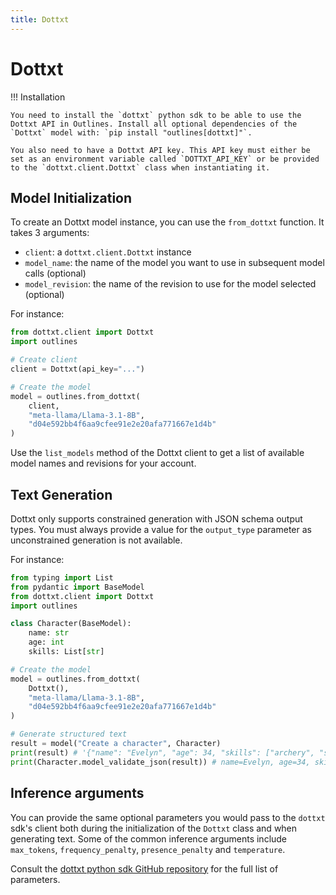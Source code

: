 ```yaml
---
title: Dottxt
---
```


# Dottxt

!!! Installation

    You need to install the `dottxt` python sdk to be able to use the Dottxt API in Outlines. Install all optional dependencies of the `Dottxt` model with: `pip install "outlines[dottxt]"`.

    You also need to have a Dottxt API key. This API key must either be set as an environment variable called `DOTTXT_API_KEY` or be provided to the `dottxt.client.Dottxt` class when instantiating it.

## Model Initialization

To create an Dottxt model instance, you can use the `from_dottxt` function. It takes 3 arguments:

- `client`: a `dottxt.client.Dottxt` instance
- `model_name`: the name of the model you want to use in subsequent model calls (optional)
- `model_revision`: the name of the revision to use for the model selected (optional)

For instance:

```python
from dottxt.client import Dottxt
import outlines

# Create client
client = Dottxt(api_key="...")

# Create the model
model = outlines.from_dottxt(
    client,
    "meta-llama/Llama-3.1-8B",
    "d04e592bb4f6aa9cfee91e2e20afa771667e1d4b"
)
```

Use the `list_models` method of the Dottxt client to get a list of available model names and revisions for your account.

## Text Generation

Dottxt only supports constrained generation with JSON schema output types. You must always provide a value for the `output_type` parameter as unconstrained generation is not available.

For instance:

```python
from typing import List
from pydantic import BaseModel
from dottxt.client import Dottxt
import outlines

class Character(BaseModel):
    name: str
    age: int
    skills: List[str]

# Create the model
model = outlines.from_dottxt(
    Dottxt(),
    "meta-llama/Llama-3.1-8B",
    "d04e592bb4f6aa9cfee91e2e20afa771667e1d4b"
)

# Generate structured text
result = model("Create a character", Character)
print(result) # '{"name": "Evelyn", "age": 34, "skills": ["archery", "stealth", "alchemy"]}'
print(Character.model_validate_json(result)) # name=Evelyn, age=34, skills=['archery', 'stealth', 'alchemy']
```

## Inference arguments

You can provide the same optional parameters you would pass to the `dottxt` sdk's client both during the initialization of the `Dottxt` class and when generating text. Some of the common inference arguments include `max_tokens`, `frequency_penalty`, `presence_penalty` and `temperature`.

Consult the [dottxt python sdk GitHub repository](https://github.com/dottxt-ai/dottxt-python) for the full list of parameters.
